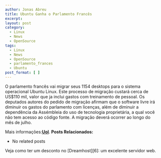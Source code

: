 ```yaml
---
author: Jonas Abreu
title: Ubuntu Ganha o Parlamento Francês
excerpt:
layout: post
category:
  - Linux
  - News
  - OpenSource
tags:
  - Linux
  - News
  - OpenSource
  - parlamento_frances
  - Ubuntu
post_format: [ ]
---
```

O parlamento francês vai migrar seus 1154 desktops para o sistema operacional Ubuntu Linux. Este processo de migração custará cerca de US$110 mil, valor que ja inclui gastos com treinamento de pessoal. Os deputados autores do pedido de migração afirmam que o software livre irá diminuir os gastos do parlamento com licenças, além de diminuir a dependência da Assémbleia do uso de tecnologia proprietária, a qual você não tem acesso ao código fonte. A migração deverá ocorrer ao longo do mês de julho.

Mais informações:**[Uol][1]**. 
**Posts Relacionados:** 
*   No related posts










Veja como ter um desconto no [Dreamhost][6]: um excelente servidor web.

 [1]: http://info.abril.uol.com.br/aberto/infonews/032007/12032007-18.shl





